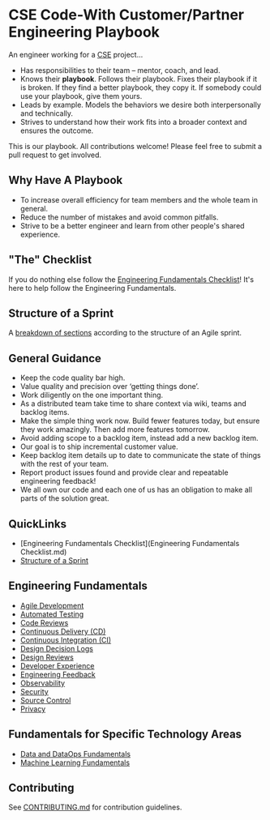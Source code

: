 # CSE Code-With Customer/Partner Engineering Playbook

An engineer working for a [CSE](./CSE.md) project...

- Has responsibilities to their team – mentor, coach, and lead.
- Knows their **playbook**. Follows their playbook. Fixes their playbook if it is broken. If they find a better playbook, they copy it. If somebody could use your playbook, give them yours.
- Leads by example. Models the behaviors we desire both interpersonally and technically.
- Strives to understand how their work fits into a broader context and ensures the outcome.

This is our playbook. All contributions welcome! Please feel free to submit a pull request to get involved.

## Why Have A Playbook

- To increase overall efficiency for team members and the whole team in general.
- Reduce the number of mistakes and avoid common pitfalls.
- Strive to be a better engineer and learn from other people's shared experience.

## "The" Checklist

If you do nothing else follow the [Engineering Fundamentals Checklist](ENG-FUNDAMENTALS-CHECKLIST.md)! It's here to help follow the Engineering Fundamentals.

## Structure of a Sprint

A [breakdown of sections](SPRINT-STRUCTURE.md) according to the structure of an Agile sprint.

## General Guidance

- Keep the code quality bar high.
- Value quality and precision over ‘getting things done’.
- Work diligently on the one important thing.
- As a distributed team take time to share context via wiki, teams and backlog items.
- Make the simple thing work now. Build fewer features today, but ensure they work amazingly. Then add more features tomorrow.
- Avoid adding scope to a backlog item, instead add a new backlog item.
- Our goal is to ship incremental customer value.
- Keep backlog item details up to date to communicate the state of things with the rest of your team.
- Report product issues found and provide clear and repeatable engineering feedback!
- We all own our code and each one of us has an obligation to make all parts of the solution great.

## QuickLinks

- [Engineering Fundamentals Checklist](Engineering Fundamentals Checklist.md)
- [Structure of a Sprint](SPRINT-STRUCTURE.md)

## Engineering Fundamentals

- [Agile Development](agile-development/README.md)
- [Automated Testing](automated-testing/readme.md)
- [Code Reviews](code-reviews/README.md)
- [Continuous Delivery (CD)](continuous-delivery/readme.md)
- [Continuous Integration (CI)](continuous-integration/readme.md)
- [Design Decision Logs](design-reviews/decision-log/readme.md)
- [Design Reviews](design-reviews/readme.md)
- [Developer Experience](developer-experience/readme.md)
- [Engineering Feedback](engineering-feedback/readme.md)
- [Observability](observability/readme.md)
- [Security](security/README.md)
- [Source Control](source-control/readme.md)
- [Privacy](privacy/readme.md)

## Fundamentals for Specific Technology Areas

- [Data and DataOps Fundamentals](data-fundamentals/README.md)
- [Machine Learning Fundamentals](ml-fundamentals/README.md)

## Contributing

See [CONTRIBUTING.md](CONTRIBUTING.md) for contribution guidelines.
